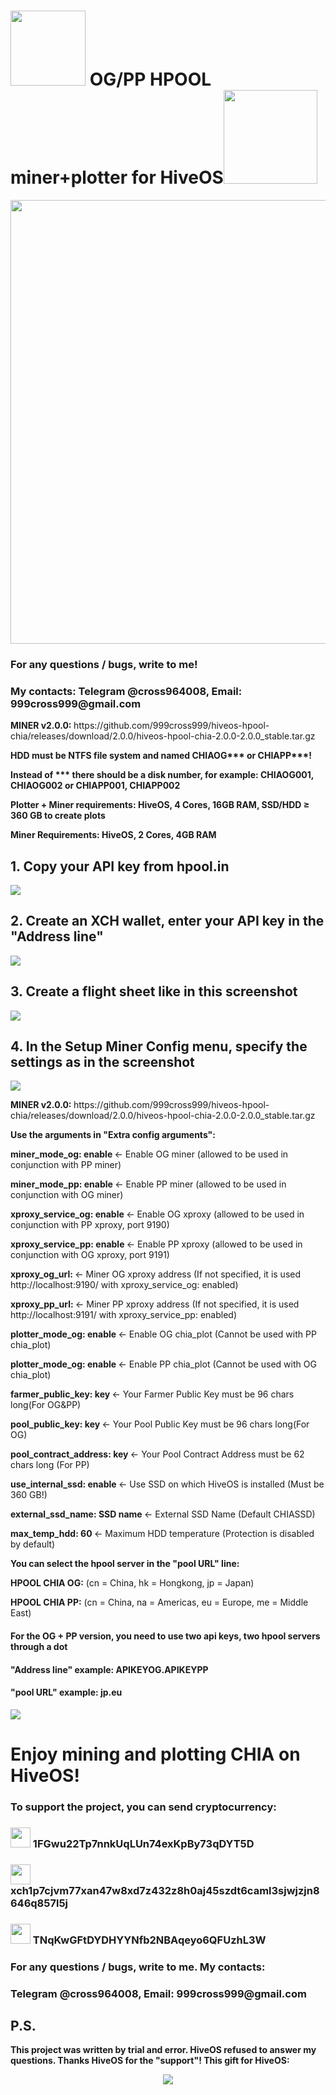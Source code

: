 
<h1><img class="icon" src="https://www.chia.net/wp-content/uploads/2023/01/chia-logo-dark.svg" width="120"> OG/PP HPOOL miner+plotter for HiveOS<img src="!https://encrypted-tbn0.gstatic.com/images?q=tbn:ANd9GcQ757CjA-Zt6ltQK4gp-Abbm3-j3-Mw3xQZkA&usqp=CAU" width="150"></h1>
<img src="https://github.com/999cross999/hiveos-hpool-chia/blob/main/pictures/screenshot-1.png" width="710">
<h3>For any questions / bugs, write to me!</h3>
<h3> My contacts: Telegram @cross964008, Email: 999cross999@gmail.com</h3>
<p><b> MINER v2.0.0: </b>https://github.com/999cross999/hiveos-hpool-chia/releases/download/2.0.0/hiveos-hpool-chia-2.0.0-2.0.0_stable.tar.gz</p>
<p><b>HDD must be NTFS file system and named CHIAOG*** or CHIAPP***!</b></p>
<p><b>Instead of *** there should be a disk number, for example: CHIAOG001, CHIAOG002 or CHIAPP001, CHIAPP002</b></p>
<p><b>Plotter + Miner requirements: HiveOS, 4 Cores, 16GB RAM, SSD/HDD ≥ 360 GB to create plots</b></p>
<p><b>Miner Requirements: HiveOS, 2 Cores, 4GB RAM</b></h4>
<h2>1. Copy your API key from hpool.in </h2>
<img src="https://github.com/999cross999/hiveos-hpool-chia/blob/main/pictures/screenshot-2.png">
<h2>2. Create an XCH wallet, enter your API key in the "Address line" </h2>
<img src="https://github.com/999cross999/hiveos-hpool-chia/blob/main/pictures/screenshot-3.png">
<h2>3. Create a flight sheet like in this screenshot </h2>
<img src="https://github.com/999cross999/hiveos-hpool-chia/blob/main/pictures/screenshot-4.png">
<h2>4. In the Setup Miner Config menu, specify the settings as in the screenshot </h2>
<img src="https://github.com/999cross999/hiveos-hpool-chia/blob/main/pictures/screenshot-5.png">
<p><b> MINER v2.0.0: </b>https://github.com/999cross999/hiveos-hpool-chia/releases/download/2.0.0/hiveos-hpool-chia-2.0.0-2.0.0_stable.tar.gz</p>
<p><b>Use the arguments in "Extra config arguments":</b></p>
<p><b>miner_mode_og: enable </b><- Enable OG miner (allowed to be used in conjunction with PP miner)</p>
<p><b>miner_mode_pp: enable </b><- Enable PP miner (allowed to be used in conjunction with OG miner)</p>
<p><b>xproxy_service_og: enable </b><- Enable OG xproxy (allowed to be used in conjunction with PP xproxy, port 9190)</p>
<p><b>xproxy_service_pp: enable </b><- Enable PP xproxy (allowed to be used in conjunction with OG xproxy, port 9191)</p>
<p><b>xproxy_og_url: </b><- Miner OG xproxy address (If not specified, it is used http://localhost:9190/ with xproxy_service_og: enabled) </p>
<p><b>xproxy_pp_url: </b><- Miner PP xproxy address (If not specified, it is used http://localhost:9191/ with xproxy_service_pp: enabled) </p>
<p><b>plotter_mode_og: enable </b><- Enable OG chia_plot (Cannot be used with PP chia_plot)</p>
<p><b>plotter_mode_og: enable </b><- Enable PP chia_plot (Cannot be used with OG chia_plot)</p>
<p><b>farmer_public_key: key </b><- Your Farmer Public Key must be 96 chars long(For OG&PP)</p>
<p><b>pool_public_key: key </b><- Your Pool Public Key must be 96 chars long(For OG)</p>
<p><b>pool_contract_address: key </b><- Your Pool Contract Address must be 62 chars long (For PP)</p>
<p><b>use_internal_ssd: enable </b><- Use SSD on which HiveOS is installed (Must be 360 GB!)</p>
<p><b>external_ssd_name: SSD name </b><- External SSD Name (Default CHIASSD)</p>
<p><b>max_temp_hdd: 60 </b><- Maximum HDD temperature (Protection is disabled by default)</p>
<p><b>You can select the hpool server in the "pool URL" line:</b></p>
<p><b>HPOOL CHIA OG:</b> (cn = China, hk = Hongkong, jp = Japan)</p>
<p><b>HPOOL CHIA PP:</b> (cn = China, na = Americas, eu = Europe, me = Middle East)</p>
<h4>For the OG + PP version, you need to use two api keys, two hpool servers through a dot</h4>
<h4>"Address line" example: APIKEYOG.APIKEYPP</h4>
<h4>"pool URL" example: jp.eu</h4>
<img src="https://github.com/999cross999/hiveos-hpool-chia/blob/main/pictures/screenshot-6.png">
<h1>Enjoy mining and plotting CHIA on HiveOS! </h1>
<h3>To support the project, you can send cryptocurrency:</h3>
<h3><img src="https://s2.coinmarketcap.com/static/img/coins/64x64/1.png" width="32"> 1FGwu22Tp7nnkUqLUn74exKpBy73qDYT5D</h3>
<h3><img src="https://s2.coinmarketcap.com/static/img/coins/64x64/9258.png" width="32"> xch1p7cjvm77xan47w8xd7z432z8h0aj45szdt6caml3sjwjzjn8646q857l5j</h3>
<h3><img src="https://s2.coinmarketcap.com/static/img/coins/64x64/825.png" width="32"> TNqKwGFtDYDHYYNfb2NBAqeyo6QFUzhL3W</h3>
<h3>For any questions / bugs, write to me. My contacts:</h3>
<h3>Telegram @cross964008, Email: 999cross999@gmail.com</h3>
<h2>P.S.</h2>
<p><b>This project was written by trial and error. HiveOS refused to answer my questions. Thanks HiveOS for the "support"! This gift for HiveOS:</b></p>
<center><img src="https://github.com/999cross999/hiveos-hpool-chia/blob/main/pictures/for-hiveos.png"></center>
